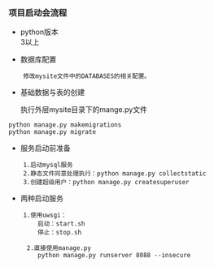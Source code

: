 ### 项目启动会流程

- python版本  
    3以上
    
- 数据库配置  

```
    修改mysite文件中的DATABASES的相关配置。
```

- 基础数据与表的创建

    执行外层mysite目录下的mange.py文件
```
python manage.py makemigrations
python manage.py migrate
```

- 服务启动前准备

```
    1.启动mysql服务
    2.静态文件同意处理执行：python manage.py collectstatic
    3.创建超级用户：python manage.py createsuperuser
``` 

- 两种启动服务

```
    1.使用uwsgi：
        启动：start.sh
        停止：stop.sh
       
     2.直接使用manage.py
        python manage.py runserver 8088 --insecure
    
```

